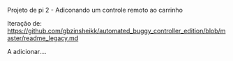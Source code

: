 Projeto de pi 2 - Adiconando um controle remoto ao carrinho 

Iteração de: https://github.com/gbzinsheikk/automated_buggy_controller_edition/blob/master/readme_legacy.md

A adicionar....
